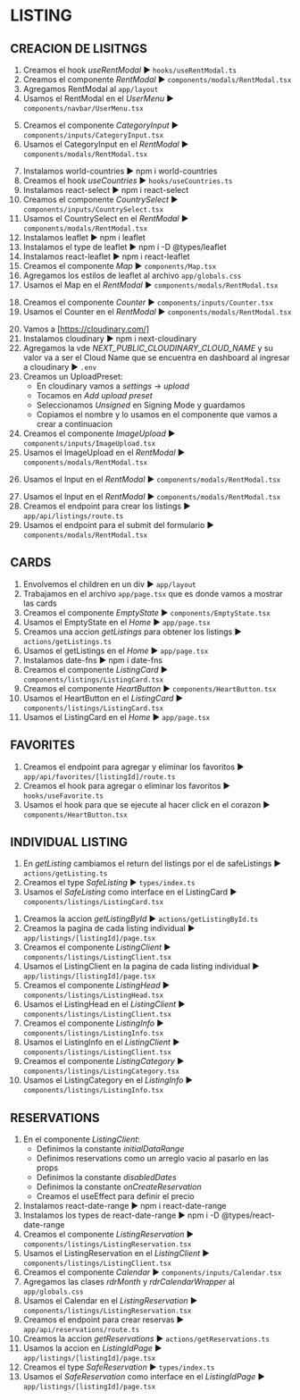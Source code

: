 # LISTING
## CREACION DE LISITNGS
1. Creamos el hook *useRentModal* ► `hooks/useRentModal.ts`
2. Creamos el componente *RentModal* ► `components/modals/RentModal.tsx`
3. Agregamos RentModal al `app/layout`
4. Usamos el RentModal en el *UserMenu* ► `components/navbar/UserMenu.tsx`
<!-- CATEGORY -->
5. Creamos el componente *CategoryInput* ► `components/inputs/CategoryInput.tsx`
6. Usamos el CategoryInput en el *RentModal* ► `components/modals/RentModal.tsx`
<!-- LOCATION -->
7. Instalamos world-countries ► npm i world-countries
8. Creamos el hook *useCountries* ► `hooks/useCountries.ts`
9.  Instalamos react-select ► npm i react-select
10. Creamos el componente *CountrySelect* ► `components/inputs/CountrySelect.tsx`
11. Usamos el CountrySelect en el *RentModal* ► `components/modals/RentModal.tsx`
12. Instalamos leaflet ► npm i leaflet
13. Instalamos el type de leaflet ► npm i -D @types/leaflet
14. Instalamos react-leaflet ► npm i react-leaflet
15. Creamos el componente *Map* ► `components/Map.tsx`
16. Agregamos los estilos de leaflet al archivo `app/globals.css`
17. Usamos el Map en el *RentModal* ► `components/modals/RentModal.tsx`
<!-- INFO -->
18. Creamos el componente *Counter* ► `components/inputs/Counter.tsx`
19. Usamos el Counter en el *RentModal* ► `components/modals/RentModal.tsx`
<!-- IMAGES -->
20. Vamos a [https://cloudinary.com/]
21. Instalamos cloudinary ► npm i next-cloudinary
22. Agregamos la vde *NEXT_PUBLIC_CLOUDINARY_CLOUD_NAME* y su valor va a ser el Cloud Name que se encuentra en dashboard al ingresar a cloudinary ► `.env`
23. Creamos un UploadPreset:
    - En cloudinary vamos a *settings* → *upload*
    - Tocamos en *Add upload preset*
    - Seleccionamos *Unsigned* en Signing Mode y guardamos
    - Copiamos el nombre y lo usamos en el componente que vamos a crear a continuacion
24. Creamos el componente *ImageUpload* ► `components/inputs/ImageUpload.tsx`
25. Usamos el ImageUpload en el *RentModal* ► `components/modals/RentModal.tsx`
<!-- DESCRIPTION -->
26. Usamos el Input en el *RentModal* ► `components/modals/RentModal.tsx`
<!-- PRICE -->
27. Usamos el Input en el *RentModal* ► `components/modals/RentModal.tsx`
28. Creamos el endpoint para crear los listings ► `app/api/listings/route.ts`
29. Usamos el endpoint para el submit del formulario ► `components/modals/RentModal.tsx`

## CARDS
1. Envolvemos el children en un div ► `app/layout`
2. Trabajamos en el archivo `app/page.tsx` que es donde vamos a mostrar las cards
3. Creamos el componente *EmptyState* ► `components/EmptyState.tsx`
4. Usamos el EmptyState en el *Home* ► `app/page.tsx`
5. Creamos una accion *getListings* para obtener los listings ► `actions/getListings.ts`
6. Usamos el getListings en el *Home* ► `app/page.tsx`
7. Instalamos date-fns ► npm i date-fns
8. Creamos el componente *ListingCard* ► `components/listings/ListingCard.tsx`
9. Creamos el componente *HeartButton* ► `components/HeartButton.tsx`
10. Usamos el HeartButton en el *ListingCard* ► `components/listings/ListingCard.tsx`
11. Usamos el ListingCard en el *Home* ► `app/page.tsx`

## FAVORITES
1. Creamos el endpoint para agregar y eliminar los favoritos ► `app/api/favorites/[listingId]/route.ts`
2. Creamos el hook para agregar o eliminar los favoritos ► `hooks/useFavorite.ts`
3. Usamos el hook para que se ejecute al hacer click en el corazon ► `components/HeartButton.tsx`

## INDIVIDUAL LISTING
<!-- Antes que nada, para arreglar un warning -->
1. En *getListing* cambiamos el return del listings por el de safeListings ► `actions/getListing.ts`
2. Creamos el type *SafeListing* ► `types/index.ts`
3. Usamos el *SafeListing* como interface en el ListingCard ► `components/listings/ListingCard.tsx`
<!-- Ahora si, trabajamos con el individual listing -->
1. Creamos la accion *getListingById* ► `actions/getListingById.ts`
2. Creamos la pagina de cada listing individual ► `app/listings/[listingId]/page.tsx`
3. Creamos el componente *ListingClient* ► `components/listings/ListingClient.tsx`
4. Usamos el ListingClient en la pagina de cada listing individual ► `app/listings/[listingId]/page.tsx`
5. Creamos el componente *ListingHead* ► `components/listings/ListingHead.tsx`
6. Usamos el ListingHead en el *ListingClient* ► `components/listings/ListingClient.tsx`
7. Creamos el componente *ListingInfo* ► `components/listings/ListingInfo.tsx`
8. Usamos el ListingInfo en el *ListingClient* ► `components/listings/ListingClient.tsx`
9. Creamos el componente *ListingCategory* ► `components/listings/ListingCategory.tsx`
10. Usamos el ListingCategory en el *ListingInfo* ► `components/listings/ListingInfo.tsx`

## RESERVATIONS
1. En el componente *ListingClient*:
   - Definimos la constante *initialDataRange*
   - Definimos reservations como un arreglo vacio al pasarlo en las props
   - Definimos la constante *disabledDates*
   - Definimos la constante *onCreateReservation*
   - Creamos el useEffect para definir el precio
2. Instalamos react-date-range ► npm i react-date-range
3. Instalamos los types de react-date-range ► npm i -D @types/react-date-range
4. Creamos el componente *ListingReservation* ► `components/listings/ListingReservation.tsx`
5. Usamos el ListingReservation en el *ListingClient* ► `components/listings/ListingClient.tsx`
6. Creamos el componente *Calendar* ► `components/inputs/Calendar.tsx`
7. Agregamos las clases *rdrMonth* y *rdrCalendarWrapper* al `app/globals.css`
8. Usamos el Calendar en el *ListingReservation* ► `components/listings/ListingReservation.tsx`
9. Creamos el endpoint para crear reservas ► `app/api/reservations/route.ts`
10. Creamos la accion *getReservations* ► `actions/getReservations.ts`
11. Usamos la accion en *ListingIdPage* ► `app/listings/[listingId]/page.tsx`
12. Creamos el type *SafeReservation* ► `types/index.ts`
13. Usamos el *SafeReservation* como interface en el *ListingIdPage* ► `app/listings/[listingId]/page.tsx`
